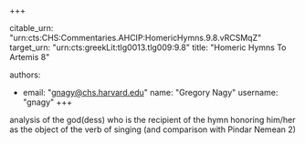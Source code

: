 +++


citable_urn: "urn:cts:CHS:Commentaries.AHCIP:HomericHymns.9.8.vRCSMqZ"
target_urn: "urn:cts:greekLit:tlg0013.tlg009:9.8"
title: "Homeric Hymns To Artemis 8"

authors:
- email: "gnagy@chs.harvard.edu"
  name: "Gregory Nagy"
  username: "gnagy"
+++

<p>analysis of the god(dess) who is the recipient of the hymn honoring him/her as the object of the verb of singing (and comparison with Pindar Nemean 2)</p>